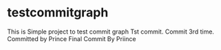 # testcommitgraph
This is Simple project to test commit graph
Tst commit.
Commit 3rd time.
Committed by Prince
Final Commit By Priince
